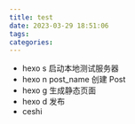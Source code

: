 ```yaml
---
title: test
date: 2023-03-29 18:51:06
tags:
categories:
---
```


- hexo s     启动本地测试服务器
- hexo n post_name 创建 Post
- hexo g     生成静态页面
- hexo d     发布
- ceshi
